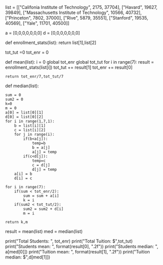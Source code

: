 
list = [["Califonia Institute of Technology", 2175, 37704], 
["Havard", 19627, 39849], 
["Massachusetts Institute of Technology", 10566, 40732],
["Princeton", 7802, 37000],
["Rive", 5879, 35551],
["Stanford", 19535, 40569],
["Yale", 11701, 40500]]

a = [0,0,0,0,0,0,0]
d = [0,0,0,0,0,0,0]


def enrollment_stats(list):	
	return list[1],list[2]
	
tot_tut =0
tot_enr = 0

def mean(list):
	i = 0
	global tot_enr
	global tot_tut
	for i in range(7):
		result = enrollment_stats(list[i])
		tot_tut += result[1]
		tot_enr += result[0]

	return tot_enr/7,tot_tut/7
	
def median(list):
	
	sum = 0
	sum2 = 0
	k=0
	m = 0
	a[0] = list[0][1]
	d[0] = list[0][2]
	for i in range(1,7,1):
		b = list[i][1]
		c = list[i][2]
		for j in range(i):
			if(b<a[j]):
				temp=b
				b = a[j]
				a[j] = temp
			if(c<d[j]):
				temp=c
				c = d[j]
				d[j] = temp			
		a[i] = b
		d[i] = c
	
	for i in range(7):
		if(sum < tot_enr/2):
			sum = sum + a[i]
			k = i
		if(sum2 < tot_tut/2):
			sum2 = sum2 + d[i]
			m = i

	return k,m


result = mean(list)
med = median(list)

print("Total Students: ", tot_enr)
print("Total Tuition: $",tot_tut)
print("Students mean: ", format(result[0], ".2f"))
print("Students median: ", a[med[0]])
print("Tuition mean: ", format(result[1], ".2f"))
print("Tuition median: $",d[med[1]])
